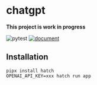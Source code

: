 # chatgpt

**This project is work in progress**

![pytest](https://github.com/moskomule/chatgpt/workflows/pytest/badge.svg)
[![document](https://img.shields.io/static/v1?label=doc&message=chatgpt&color=blue)](https://moskomule.github.io/chatgpt)

## Installation

```
pipx install hatch
OPENAI_API_KEY=xxx hatch run app
```

